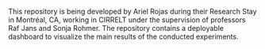

This repository is being developed by Ariel Rojas during their Research Stay in Montréal, CA, working in CIRRELT under the supervision of professors Raf Jans and Sonja Rohmer. The repository contains a deployable dashboard to visualize the main results of the conducted experiments.
